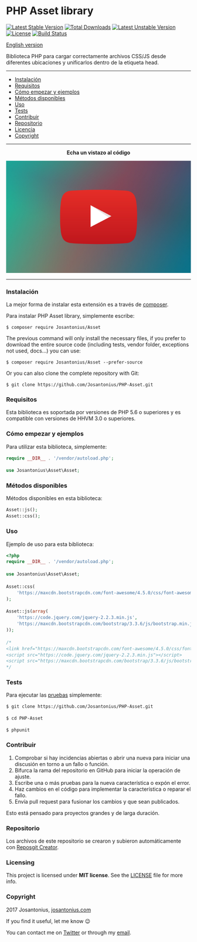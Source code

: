 # PHP Asset library

[![Latest Stable Version](https://poser.pugx.org/josantonius/asset/v/stable)](https://packagist.org/packages/josantonius/asset) [![Total Downloads](https://poser.pugx.org/josantonius/asset/downloads)](https://packagist.org/packages/josantonius/asset) [![Latest Unstable Version](https://poser.pugx.org/josantonius/asset/v/unstable)](https://packagist.org/packages/josantonius/asset) [![License](https://poser.pugx.org/josantonius/asset/license)](https://packagist.org/packages/josantonius/asset) [![Build Status](http://img.shields.io/travis/josantonius/php-asset.svg)](http://travis-ci.org/Josantonius/PHP-Asset)

[English version](README.md)

Biblioteca PHP para cargar correctamente archivos CSS/JS desde diferentes ubicaciones y unificarlos dentro de la etiqueta head.

---

- [Instalación](#instalación)
- [Requisitos](#requisitos)
- [Cómo empezar y ejemplos](#cómo-empezar-y-ejemplos)
- [Métodos disponibles](#métodos-disponibles)
- [Uso](#uso)
- [Tests](#tests)
- [Contribuir](#contribuir)
- [Repositorio](#repositorio)
- [Licencia](#licencia)
- [Copyright](#copyright)

---

<p align="center"><strong>Echa un vistazo al código</strong></p>

<p align="center">
  <a href="https://youtu.be/K6hdRg00YUs" title="Echa un vistazo al código">
  	<img src="https://raw.githubusercontent.com/Josantonius/PHP-Algorithm/master/resources/youtube-thumbnail.jpg">
  </a>
</p>

---

### Instalación 

La mejor forma de instalar esta extensión es a través de [composer](http://getcomposer.org/download/).

Para instalar PHP Asset library, simplemente escribe:

    $ composer require Josantonius/Asset

The previous command will only install the necessary files, if you prefer to download the entire source code (including tests, vendor folder, exceptions not used, docs...) you can use:

    $ composer require Josantonius/Asset --prefer-source

Or you can also clone the complete repository with Git:

	$ git clone https://github.com/Josantonius/PHP-Asset.git

### Requisitos

Esta biblioteca es soportada por versiones de PHP 5.6 o superiores y es compatible con versiones de HHVM 3.0 o superiores.

### Cómo empezar y ejemplos

Para utilizar esta biblioteca, simplemente:

```php
require __DIR__ . '/vendor/autoload.php';

use Josantonius\Asset\Asset;
```

### Métodos disponibles

Métodos disponibles en esta biblioteca:

```php
Asset::js();
Asset::css();
```

### Uso

Ejemplo de uso para esta biblioteca:

```php
<?php
require __DIR__ . '/vendor/autoload.php';

use Josantonius\Asset\Asset;

Asset::css(
    'https://maxcdn.bootstrapcdn.com/font-awesome/4.5.0/css/font-awesome.min.css'
);

Asset::js(array(
    'https://code.jquery.com/jquery-2.2.3.min.js',
    'https://maxcdn.bootstrapcdn.com/bootstrap/3.3.6/js/bootstrap.min.js'
));

/* 
<link href="https://maxcdn.bootstrapcdn.com/font-awesome/4.5.0/css/font-awesome.min.css" rel="stylesheet">
<script src="https://code.jquery.com/jquery-2.2.3.min.js"></script>
<script src="https://maxcdn.bootstrapcdn.com/bootstrap/3.3.6/js/bootstrap.min.js"></script>
*/
```

### Tests 

Para ejecutar las [pruebas](tests/Asset) simplemente:

    $ git clone https://github.com/Josantonius/PHP-Asset.git
    
    $ cd PHP-Asset

    $ phpunit

### Contribuir
1. Comprobar si hay incidencias abiertas o abrir una nueva para iniciar una discusión en torno a un fallo o función.
1. Bifurca la rama del repositorio en GitHub para iniciar la operación de ajuste.
1. Escribe una o más pruebas para la nueva característica o expón el error.
1. Haz cambios en el código para implementar la característica o reparar el fallo.
1. Envía pull request para fusionar los cambios y que sean publicados.

Esto está pensado para proyectos grandes y de larga duración.

### Repositorio

Los archivos de este repositorio se crearon y subieron automáticamente con [Reposgit Creator](https://github.com/Josantonius/BASH-Reposgit).

### Licensing

This project is licensed under **MIT license**. See the [LICENSE](LICENSE) file for more info.

### Copyright

2017 Josantonius, [josantonius.com](https://josantonius.com/)

If you find it useful, let me know :wink:

You can contact me on [Twitter](https://twitter.com/Josantonius) or through my [email](mailto:hello@josantonius.com). 
